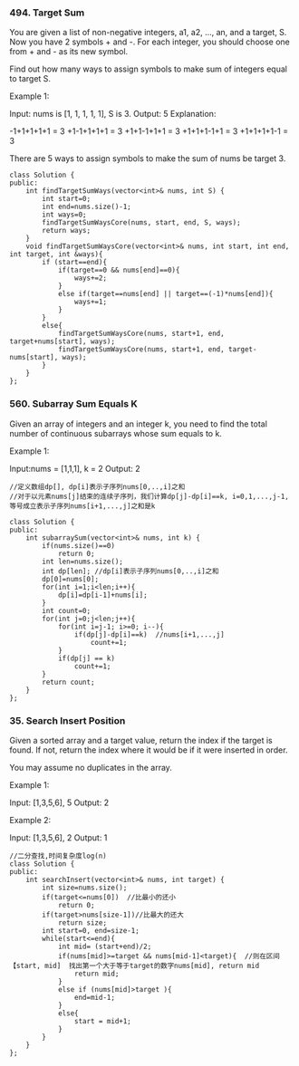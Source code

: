 ### 494. Target Sum
 You are given a list of non-negative integers, a1, a2, ..., an, and a target, S. Now you have 2 symbols + and -. For each integer, you should choose one from + and - as its new symbol.

Find out how many ways to assign symbols to make sum of integers equal to target S.

Example 1:

Input: nums is [1, 1, 1, 1, 1], S is 3. 
Output: 5
Explanation: 

-1+1+1+1+1 = 3
+1-1+1+1+1 = 3
+1+1-1+1+1 = 3
+1+1+1-1+1 = 3
+1+1+1+1-1 = 3

There are 5 ways to assign symbols to make the sum of nums be target 3.
```
class Solution {
public:
    int findTargetSumWays(vector<int>& nums, int S) {
        int start=0;
        int end=nums.size()-1;
        int ways=0;
        findTargetSumWaysCore(nums, start, end, S, ways);
        return ways;
    }
    void findTargetSumWaysCore(vector<int>& nums, int start, int end, int target, int &ways){
        if (start==end){
            if(target==0 && nums[end]==0){
                ways+=2;
            }
            else if(target==nums[end] || target==(-1)*nums[end]){
                ways+=1;
            }
        }
        else{
            findTargetSumWaysCore(nums, start+1, end, target+nums[start], ways);
            findTargetSumWaysCore(nums, start+1, end, target-nums[start], ways);
        }
    }
};
```
### 560. Subarray Sum Equals K

Given an array of integers and an integer k, you need to find the total number of continuous subarrays whose sum equals to k.

Example 1:

Input:nums = [1,1,1], k = 2
Output: 2
```
//定义数组dp[], dp[i]表示子序列nums[0,..,i]之和
//对于以元素nums[j]结束的连续子序列，我们计算dp[j]-dp[i]==k, i=0,1,...,j-1,等号成立表示子序列nums[i+1,...,j]之和是k

class Solution {
public:
    int subarraySum(vector<int>& nums, int k) {
        if(nums.size()==0)
            return 0;
        int len=nums.size();
        int dp[len]; //dp[i]表示子序列nums[0,..,i]之和
        dp[0]=nums[0];
        for(int i=1;i<len;i++){
            dp[i]=dp[i-1]+nums[i];
        }
        int count=0;
        for(int j=0;j<len;j++){
            for(int i=j-1; i>=0; i--){
                if(dp[j]-dp[i]==k)  //nums[i+1,...,j]
                    count+=1;
            }
            if(dp[j] == k)
                count+=1;
        }
        return count;
    }
};
```
### 35. Search Insert Position
Given a sorted array and a target value, return the index if the target is found. If not, return the index where it would be if it were inserted in order.

You may assume no duplicates in the array.

Example 1:

Input: [1,3,5,6], 5
Output: 2

Example 2:

Input: [1,3,5,6], 2
Output: 1
```
//二分查找,时间复杂度log(n)
class Solution {
public:
    int searchInsert(vector<int>& nums, int target) {
        int size=nums.size();
        if(target<=nums[0])  //比最小的还小
            return 0;
        if(target>nums[size-1])//比最大的还大
            return size;
        int start=0, end=size-1;
        while(start<=end){
            int mid= (start+end)/2;
            if(nums[mid]>=target && nums[mid-1]<target){  //则在区间【start, mid]  找出第一个大于等于target的数字nums[mid], return mid
                return mid;
            }
            else if (nums[mid]>target ){
                end=mid-1;
            }
            else{
                start = mid+1;
            }
        }
    }
};
```
